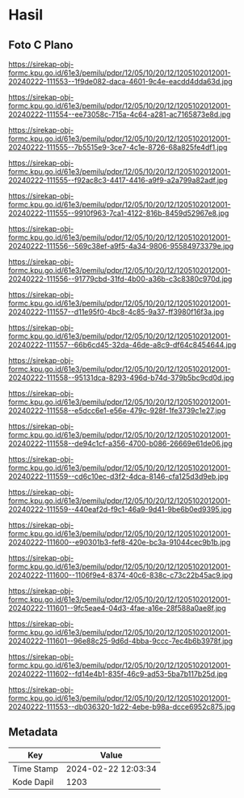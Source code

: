 # Hasil

## Foto C Plano

https://sirekap-obj-formc.kpu.go.id/61e3/pemilu/pdpr/12/05/10/20/12/1205102012001-20240222-111553--1f9de082-daca-4601-9c4e-eacdd4dda63d.jpg

https://sirekap-obj-formc.kpu.go.id/61e3/pemilu/pdpr/12/05/10/20/12/1205102012001-20240222-111554--ee73058c-715a-4c64-a281-ac7165873e8d.jpg

https://sirekap-obj-formc.kpu.go.id/61e3/pemilu/pdpr/12/05/10/20/12/1205102012001-20240222-111555--7b5515e9-3ce7-4c1e-8726-68a825fe4df1.jpg

https://sirekap-obj-formc.kpu.go.id/61e3/pemilu/pdpr/12/05/10/20/12/1205102012001-20240222-111555--f92ac8c3-4417-4416-a9f9-a2a799a82adf.jpg

https://sirekap-obj-formc.kpu.go.id/61e3/pemilu/pdpr/12/05/10/20/12/1205102012001-20240222-111555--9910f963-7ca1-4122-816b-8459d52967e8.jpg

https://sirekap-obj-formc.kpu.go.id/61e3/pemilu/pdpr/12/05/10/20/12/1205102012001-20240222-111556--569c38ef-a9f5-4a34-9806-95584973379e.jpg

https://sirekap-obj-formc.kpu.go.id/61e3/pemilu/pdpr/12/05/10/20/12/1205102012001-20240222-111556--91779cbd-31fd-4b00-a36b-c3c8380c970d.jpg

https://sirekap-obj-formc.kpu.go.id/61e3/pemilu/pdpr/12/05/10/20/12/1205102012001-20240222-111557--d11e95f0-4bc8-4c85-9a37-ff3980f16f3a.jpg

https://sirekap-obj-formc.kpu.go.id/61e3/pemilu/pdpr/12/05/10/20/12/1205102012001-20240222-111557--66b6cd45-32da-46de-a8c9-df64c8454644.jpg

https://sirekap-obj-formc.kpu.go.id/61e3/pemilu/pdpr/12/05/10/20/12/1205102012001-20240222-111558--95131dca-8293-496d-b74d-379b5bc9cd0d.jpg

https://sirekap-obj-formc.kpu.go.id/61e3/pemilu/pdpr/12/05/10/20/12/1205102012001-20240222-111558--e5dcc6e1-e56e-479c-928f-1fe3739c1e27.jpg

https://sirekap-obj-formc.kpu.go.id/61e3/pemilu/pdpr/12/05/10/20/12/1205102012001-20240222-111558--de94c1cf-a356-4700-b086-26669e61de06.jpg

https://sirekap-obj-formc.kpu.go.id/61e3/pemilu/pdpr/12/05/10/20/12/1205102012001-20240222-111559--cd6c10ec-d3f2-4dca-8146-cfa125d3d9eb.jpg

https://sirekap-obj-formc.kpu.go.id/61e3/pemilu/pdpr/12/05/10/20/12/1205102012001-20240222-111559--440eaf2d-f9c1-46a9-9d41-9be6b0ed9395.jpg

https://sirekap-obj-formc.kpu.go.id/61e3/pemilu/pdpr/12/05/10/20/12/1205102012001-20240222-111600--e90301b3-fef8-420e-bc3a-91044cec9b1b.jpg

https://sirekap-obj-formc.kpu.go.id/61e3/pemilu/pdpr/12/05/10/20/12/1205102012001-20240222-111600--1106f9e4-8374-40c6-838c-c73c22b45ac9.jpg

https://sirekap-obj-formc.kpu.go.id/61e3/pemilu/pdpr/12/05/10/20/12/1205102012001-20240222-111601--9fc5eae4-04d3-4fae-a16e-28f588a0ae8f.jpg

https://sirekap-obj-formc.kpu.go.id/61e3/pemilu/pdpr/12/05/10/20/12/1205102012001-20240222-111601--96e88c25-9d6d-4bba-9ccc-7ec4b6b3978f.jpg

https://sirekap-obj-formc.kpu.go.id/61e3/pemilu/pdpr/12/05/10/20/12/1205102012001-20240222-111602--fd14e4b1-835f-46c9-ad53-5ba7b117b25d.jpg

https://sirekap-obj-formc.kpu.go.id/61e3/pemilu/pdpr/12/05/10/20/12/1205102012001-20240222-111553--db036320-1d22-4ebe-b98a-dcce6952c875.jpg


## Metadata

| Key        | Value               |
| ---------- | ------------------- |
| Time Stamp | 2024-02-22 12:03:34 |
| Kode Dapil | 1203                |



